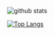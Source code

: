 <!--
**wakaka6/wakaka6** is a ✨ _special_ ✨ repository because its `README.md` (this file) appears on your GitHub profile.

Here are some ideas to get you started:

- 🔭 I’m currently working on ...
- 🌱 I’m currently learning ...
- 👯 I’m looking to collaborate on ...
- 🤔 I’m looking for help with ...
- 💬 Ask me about ...
- 📫 How to reach me: ...
- 😄 Pronouns: ...
- ⚡ Fun fact: ...
-->

<!-- ![wakaka6's GitHub stats](https://github-readme-stats.vercel.app/api?username=wakaka6&show_icons=true&theme=dracula) -->
<picture decoding="async" loading="lazy">
  <source media="(prefers-color-scheme: light)" srcset="https://raw.githubusercontent.com/wakaka6/wakaka6/output/github-stats.png">
  <source media="(prefers-color-scheme: dark)" srcset="https://raw.githubusercontent.com/wakaka6/wakaka6/output/github-stats-dark.png">
  <img alt="github stats" src="https://pixel-profile-five.vercel.app/api/github-stats?username=wakaka6&theme=crt">
</picture>

[![Top Langs](https://github-readme-stats.vercel.app/api/top-langs/?username=wakaka6&layout=compact&hide=javascript,html,vim%20script,vim,shell,Vim%20Snippet,css&theme=dracula)](https://github.com/anuraghazra/github-readme-stats)
